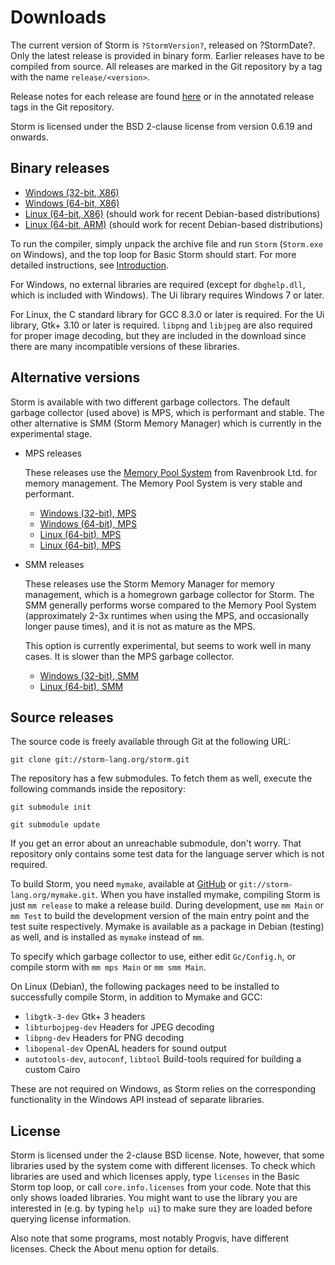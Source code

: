Downloads
===========

The current version of Storm is `?StormVersion?`, released on ?StormDate?. Only the latest release is
provided in binary form. Earlier releases have to be compiled from source. All releases are marked
in the Git repository by a tag with the name `release/<version>`.

Release notes for each release are found [here](md://Introduction/Downloads/Release_Notes) or in the
annotated release tags in the Git repository.

Storm is licensed under the BSD 2-clause license from version 0.6.19 and onwards.


Binary releases
-----------------

- [Windows (32-bit, X86)](storm_mps_win32.zip)
- [Windows (64-bit, X86)](storm_mps_win64.zip)
- [Linux (64-bit, X86)](storm_mps_amd64.tar.gz) (should work for recent Debian-based distributions)
- [Linux (64-bit, ARM)](storm_mps_arm64.tar.gz) (should work for recent Debian-based distributions)


To run the compiler, simply unpack the archive file and run `Storm` (`Storm.exe` on Windows), and
the top loop for Basic Storm should start. For more detailed instructions, see
[Introduction](md://Introduction/).

For Windows, no external libraries are required (except for `dbghelp.dll`, which is included with
Windows). The Ui library requires Windows 7 or later.

For Linux, the C standard library for GCC 8.3.0 or later is required. For the Ui library, Gtk+ 3.10
or later is required. `libpng` and `libjpeg` are also required for proper image decoding, but they
are included in the download since there are many incompatible versions of these libraries.


Alternative versions
--------------------

Storm is available with two different garbage collectors. The default garbage collector (used above)
is MPS, which is performant and stable. The other alternative is SMM (Storm Memory Manager) which is
currently in the experimental stage.

- MPS releases

  These releases use the [Memory Pool System](http://www.ravenbrook.com/project/mps/) from
  Ravenbrook Ltd. for memory management. The Memory Pool System is very stable and performant.

  - [Windows (32-bit), MPS](storm_mps_win32.zip)
  - [Windows (64-bit), MPS](storm_mps_win64.zip)
  - [Linux (64-bit), MPS](storm_mps_amd64.tar.gz)
  - [Linux (64-bit), MPS](storm_mps_arm64.tar.gz)

- SMM releases

  These releases use the Storm Memory Manager for memory management, which is a homegrown garbage
  collector for Storm. The SMM generally performs worse compared to the Memory Pool System
  (approximately 2-3x runtimes when using the MPS, and occasionally longer pause times), and it is
  not as mature as the MPS.

  This option is currently experimental, but seems to work well in many cases. It is slower than the
  MPS garbage collector.

  - [Windows (32-bit), SMM](storm_smm_win32.zip)
  - [Linux (64-bit), SMM](storm_smm_amd64.tar.gz)



Source releases
----------------

The source code is freely available through Git at the following URL:

`git clone git://storm-lang.org/storm.git`

The repository has a few submodules. To fetch them as well, execute the following commands inside the repository:

`git submodule init`

`git submodule update`


If you get an error about an unreachable submodule, don't worry. That repository only contains some
test data for the language server which is not required.

To build Storm, you need `mymake`, available at [GitHub](http://github.com/fstromback/mymake) or
`git://storm-lang.org/mymake.git`. When you have installed mymake, compiling Storm is just `mm release`
to make a release build. During development, use `mm Main` or `mm Test` to build the
development version of the main entry point and the test suite respectively. Mymake is available as
a package in Debian (testing) as well, and is installed as `mymake` instead of `mm`.

To specify which garbage collector to use, either edit `Gc/Config.h`, or compile storm with `mm mps Main` or `mm smm Main`.

On Linux (Debian), the following packages need to be installed to successfully compile Storm, in addition
to Mymake and GCC:

- `libgtk-3-dev` Gtk+ 3 headers
- `libturbojpeg-dev` Headers for JPEG decoding
- `libpng-dev` Headers for PNG decoding
- `libopenal-dev` OpenAL headers for sound output
- `autotools-dev`, `autoconf`, `libtool`  Build-tools required for building a custom Cairo

These are not required on Windows, as Storm relies on the corresponding functionality in the Windows
API instead of separate libraries.


License
--------

Storm is licensed under the 2-clause BSD license. Note, however, that some libraries used by the
system come with different licenses. To check which libraries are used and which licenses apply,
type `licenses` in the Basic Storm top loop, or call `core.info.licenses` from your code. Note that
this only shows loaded libraries. You might want to use the library you are interested in (e.g. by
typing `help ui`) to make sure they are loaded before querying license information.

Also note that some programs, most notably Progvis, have different licenses. Check the About menu
option for details.
